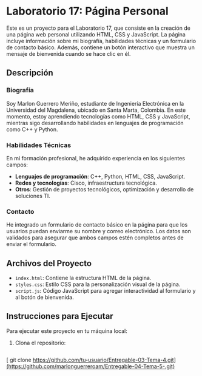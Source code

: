 # Laboratorio 17: Página Personal

Este es un proyecto para el Laboratorio 17, que consiste en la creación de una página web personal utilizando HTML, CSS y JavaScript. La página incluye información sobre mi biografía, habilidades técnicas y un formulario de contacto básico. Además, contiene un botón interactivo que muestra un mensaje de bienvenida cuando se hace clic en él.

## Descripción

### Biografía
Soy Marlon Guerrero Meriño, estudiante de Ingeniería Electrónica en la Universidad del Magdalena, ubicado en Santa Marta, Colombia. En este momento, estoy aprendiendo tecnologías como HTML, CSS y JavaScript, mientras sigo desarrollando habilidades en lenguajes de programación como C++ y Python.

### Habilidades Técnicas
En mi formación profesional, he adquirido experiencia en los siguientes campos:
- **Lenguajes de programación**: C++, Python, HTML, CSS, JavaScript.
- **Redes y tecnologías**: Cisco, infraestructura tecnológica.
- **Otros**: Gestión de proyectos tecnológicos, optimización y desarrollo de soluciones TI.

### Contacto
He integrado un formulario de contacto básico en la página para que los usuarios puedan enviarme su nombre y correo electrónico. Los datos son validados para asegurar que ambos campos estén completos antes de enviar el formulario.

## Archivos del Proyecto
- `index.html`: Contiene la estructura HTML de la página.
- `styles.css`: Estilo CSS para la personalización visual de la página.
- `script.js`: Código JavaScript para agregar interactividad al formulario y al botón de bienvenida.

## Instrucciones para Ejecutar
Para ejecutar este proyecto en tu máquina local:
1. Clona el repositorio:
   ```bash
  [ git clone https://github.com/tu-usuario/Entregable-03-Tema-4.git](https://github.com/marlonguerreroam/Entregable-04-Tema-5-.git)
